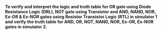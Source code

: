 #### To verify and interpret the logic and truth table for OR gate using Diode Resistance Logic (DRL), NOT gate using Transistor and AND, NAND, NOR, Ex-OR & Ex-NOR gates using Resistor Transistor Logic (RTL) in simulator 1 and verify the truth table for AND, OR, NOT, NAND, NOR, Ex-OR, Ex-NOR gates in simulator 2.